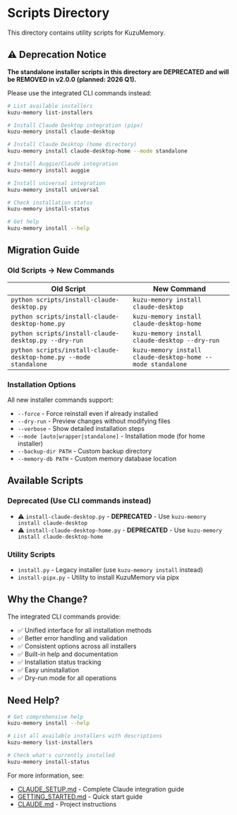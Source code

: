 # Scripts Directory

This directory contains utility scripts for KuzuMemory.

## ⚠️ Deprecation Notice

**The standalone installer scripts in this directory are DEPRECATED and will be REMOVED in v2.0.0 (planned: 2026 Q1).**

Please use the integrated CLI commands instead:

```bash
# List available installers
kuzu-memory list-installers

# Install Claude Desktop integration (pipx)
kuzu-memory install claude-desktop

# Install Claude Desktop (home directory)
kuzu-memory install claude-desktop-home --mode standalone

# Install Auggie/Claude integration
kuzu-memory install auggie

# Install universal integration
kuzu-memory install universal

# Check installation status
kuzu-memory install-status

# Get help
kuzu-memory install --help
```

## Migration Guide

### Old Scripts → New Commands

| Old Script | New Command |
|-----------|-------------|
| `python scripts/install-claude-desktop.py` | `kuzu-memory install claude-desktop` |
| `python scripts/install-claude-desktop-home.py` | `kuzu-memory install claude-desktop-home` |
| `python scripts/install-claude-desktop.py --dry-run` | `kuzu-memory install claude-desktop --dry-run` |
| `python scripts/install-claude-desktop-home.py --mode standalone` | `kuzu-memory install claude-desktop-home --mode standalone` |

### Installation Options

All new installer commands support:
- `--force` - Force reinstall even if already installed
- `--dry-run` - Preview changes without modifying files
- `--verbose` - Show detailed installation steps
- `--mode [auto|wrapper|standalone]` - Installation mode (for home installer)
- `--backup-dir PATH` - Custom backup directory
- `--memory-db PATH` - Custom memory database location

## Available Scripts

### Deprecated (Use CLI commands instead)

- ⚠️ `install-claude-desktop.py` - **DEPRECATED** - Use `kuzu-memory install claude-desktop`
- ⚠️ `install-claude-desktop-home.py` - **DEPRECATED** - Use `kuzu-memory install claude-desktop-home`

### Utility Scripts

- `install.py` - Legacy installer (use `kuzu-memory install` instead)
- `install-pipx.py` - Utility to install KuzuMemory via pipx

## Why the Change?

The integrated CLI commands provide:
- ✅ Unified interface for all installation methods
- ✅ Better error handling and validation
- ✅ Consistent options across all installers
- ✅ Built-in help and documentation
- ✅ Installation status tracking
- ✅ Easy uninstallation
- ✅ Dry-run mode for all operations

## Need Help?

```bash
# Get comprehensive help
kuzu-memory install --help

# List all available installers with descriptions
kuzu-memory list-installers

# Check what's currently installed
kuzu-memory install-status
```

For more information, see:
- [CLAUDE_SETUP.md](../docs/CLAUDE_SETUP.md) - Complete Claude integration guide
- [GETTING_STARTED.md](../docs/GETTING_STARTED.md) - Quick start guide
- [CLAUDE.md](../CLAUDE.md) - Project instructions

